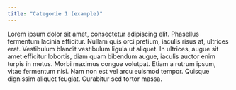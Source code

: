 ```yaml
---
title: "Categorie 1 (example)"
---
```

Lorem ipsum dolor sit amet, consectetur adipiscing elit. Phasellus fermentum lacinia efficitur. Nullam quis orci pretium, iaculis risus at, ultrices erat. Vestibulum blandit vestibulum ligula ut aliquet. In ultrices, augue sit amet efficitur lobortis, diam quam bibendum augue, iaculis auctor enim turpis in metus. Morbi maximus congue volutpat. Etiam a rutrum ipsum, vitae fermentum nisi. Nam non est vel arcu euismod tempor. Quisque dignissim aliquet feugiat. Curabitur sed tortor massa. 
